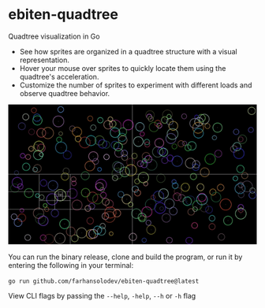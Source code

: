 # ebiten-quadtree
Quadtree visualization in Go 

- See how sprites are organized in a quadtree structure with a visual representation.
- Hover your mouse over sprites to quickly locate them using the quadtree's acceleration.
- Customize the number of sprites to experiment with different loads and observe quadtree behavior.

[![Quadtree in action](https://raw.githubusercontent.com/farhansolodev/ebiten-quadtree/master/visualisation.gif)](https://github.com/farhansolodev/ebiten-quadtree/blob/master/visualisation.gif "Quadtree in action")

You can run the binary release, clone and build the program, or run it by entering the following in your terminal: 

`go run github.com/farhansolodev/ebiten-quadtree@latest`

View CLI flags by passing the `--help`, `-help`, `--h` or `-h` flag
